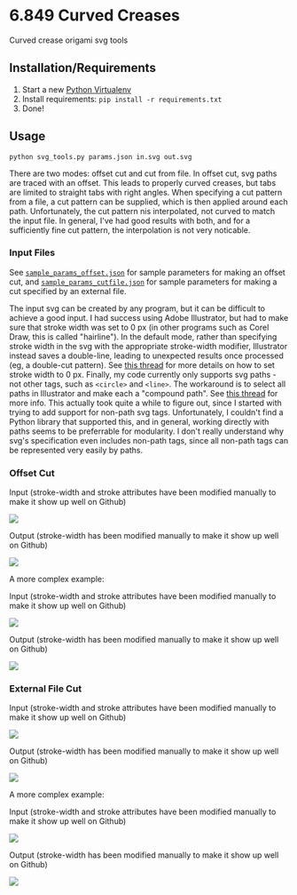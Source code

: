 # 6.849 Curved Creases #
Curved crease origami svg tools

## Installation/Requirements ##

1. Start a new [Python Virtualenv](http://python-guide-pt-br.readthedocs.io/en/latest/dev/virtualenvs/)
2. Install requirements: `pip install -r requirements.txt`
3. Done!

## Usage ##

`python svg_tools.py params.json in.svg out.svg`

There are two modes: offset cut and cut from file. In offset cut, svg paths are traced with an offset. This leads to properly curved creases, but tabs are limited to straight tabs with right angles. When specifying a cut pattern from a file, a cut pattern can be supplied, which is then applied around each path. Unfortunately, the cut pattern nis interpolated, not curved to match the input file. In general, I've had good results with both, and for a sufficiently fine cut pattern, the interpolation is not very noticable.

### Input Files ###

See [`sample_params_offset.json`](sample_params_offset.json) for sample parameters for making an offset cut, and [`sample_params_cutfile.json`](sample_params_cutfile.json) for sample parameters for making a cut specified by an external file.

The input svg can be created by any program, but it can be difficult to achieve a good input. I had success using Adobe Illustrator, but had to make sure that stroke width was set to 0 px (in other programs such as Corel Draw, this is called "hairline"). In the default mode, rather than specifying stroke width in the svg with the appropriate stroke-width modifier, Illustrator instead saves a double-line, leading to unexpected results once processed (eg, a double-cut pattern). See [this thread](https://forums.adobe.com/thread/973450) for more details on how to set stroke width to 0 px. Finally, my code currently only supports svg paths - not other tags, such as `<circle>` and `<line>`. The workaround is to select all paths in Illustrator and make each a "compound path". See [this thread](http://stackoverflow.com/questions/7378742/use-adobe-illustrator-to-create-svg-path-using-move-to-commands) for more info. This actually took quite a while to figure out, since I started with trying to add support for non-path svg tags. Unfortunately, I couldn't find a Python library that supported this, and in general, working directly with paths seems to be preferrable for modularity. I don't really understand why svg's specification even includes non-path tags, since all non-path tags can be represented very easily by paths.

### Offset Cut ###

Input (stroke-width and stroke attributes have been modified manually to make it show up well on Github)

![](https://lycarter.github.io/6.849-curved-creases/circle.svg)

Output (stroke-width has been modified manually to make it show up well on Github)

![](https://lycarter.github.io/6.849-curved-creases/circle_out.svg)

A more complex example:

Input (stroke-width and stroke attributes have been modified manually to make it show up well on Github)

![](https://lycarter.github.io/6.849-curved-creases/circles.svg)

Output (stroke-width has been modified manually to make it show up well on Github)

![](https://lycarter.github.io/6.849-curved-creases/circles_out.svg)


### External File Cut ###

Input (stroke-width and stroke attributes have been modified manually to make it show up well on Github)

![](https://lycarter.github.io/6.849-curved-creases/circle.svg)

Output (stroke-width has been modified manually to make it show up well on Github)

![](https://lycarter.github.io/6.849-curved-creases/circle_cutfile.svg)

A more complex example:

Input (stroke-width and stroke attributes have been modified manually to make it show up well on Github)

![](https://lycarter.github.io/6.849-curved-creases/circles.svg)

Output (stroke-width has been modified manually to make it show up well on Github)

![](https://lycarter.github.io/6.849-curved-creases/circles_cutfile.svg)
